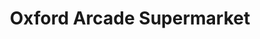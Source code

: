 ---
title: "Oxford Arcade Supermarket"
url: /anjuna/oxford-arcade-supermarket/
shop: supermarket
---